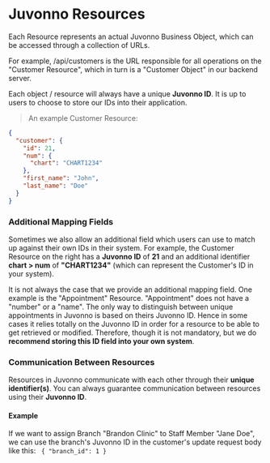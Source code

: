 # Juvonno Resources

Each Resource represents an actual Juvonno Business Object, which can be accessed through a collection of URLs.

For example, /api/customers is the URL responsible for all operations on the "Customer Resource", which in turn is a "Customer Object" in our backend server.

Each object / resource will always have a unique **Juvonno ID**. It is up to users to choose to store our IDs into their application.  

> An example Customer Resource:

```json
{
  "customer": {
    "id": 21,
    "num": {
      "chart": "CHART1234"
    },
    "first_name": "John",
    "last_name": "Doe"
  }
}
```

### Additional Mapping Fields

Sometimes we also allow an additional field which users can use to match up against their own IDs in their system. 
For example, the Customer Resource on the right has a **Juvonno ID** of **21** and an additional identifier **chart > num** of **"CHART1234"** (which can represent the Customer's ID in your system).

It is not always the case that we provide an additional mapping field. One example is the "Appointment" Resource. "Appointment" does not have a "number" or a "name". The only way to distinguish between unique appointments in Juvonno is based on theirs Juvonno ID.
Hence in some cases it relies totally on the Juvonno ID in order for a resource to be able to get retrieved or modified. Therefore, though it is not mandatory, but we do **recommend storing this ID field into your own system**.

### Communication Between Resources
Resources in Juvonno communicate with each other through their <b>unique identifier(s)</b>. You can always guarantee communication between resources using their  **Juvonno ID**.

#### Example
If we want to assign Branch "Brandon Clinic" to Staff Member "Jane Doe", we can use the branch's Juvonno ID in the customer's update request body like this: 
<code>
{
    "branch_id": 1
}
</code>
